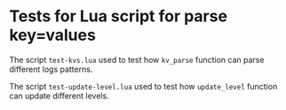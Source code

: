 # Tests for Lua script for parse key=values

The script `test-kvs.lua` used to test how `kv_parse` function can parse different logs patterns.

The script `test-update-level.lua` used to test how `update_level` function can update different levels.
